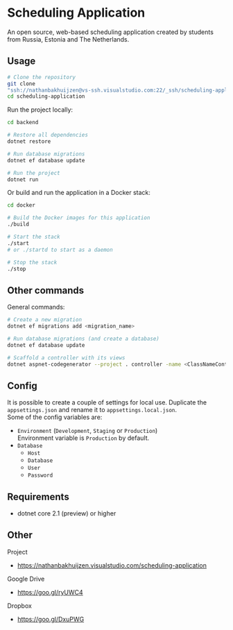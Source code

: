 # Scheduling Application
An open source, web-based scheduling application created by students from 
Russia, Estonia and The Netherlands.

## Usage
```bash
# Clone the repository
git clone
"ssh://nathanbakhuijzen@vs-ssh.visualstudio.com:22/_ssh/scheduling-application" scheduling-application
cd scheduling-application
```

Run the project locally:
```bash
cd backend

# Restore all dependencies
dotnet restore

# Run database migrations
dotnet ef database update

# Run the project
dotnet run
```

Or build and run the application in a Docker stack:
```bash
cd docker

# Build the Docker images for this application
./build

# Start the stack
./start
# or ./startd to start as a daemon

# Stop the stack
./stop
```

## Other commands
General commands:
```bash
# Create a new migration
dotnet ef migrations add <migration_name>

# Run database migrations (and create a database)
dotnet ef database update

# Scaffold a controller with its views
dotnet aspnet-codegenerator --project . controller -name <ClassNameController> -m <ClassName> -dc DbEntity
```

## Config
It is possible to create a couple of settings for local use. Duplicate the `appsettings.json` and rename it to `appsettings.local.json`.  
Some of the config variables are:
* `Environment` (`Development`, `Staging` or `Production`)  
Environment variable is `Production` by default.
* `Database`
    * `Host`
    * `Database`
    * `User`
    * `Password`

## Requirements
* dotnet core 2.1 (preview) or higher

## Other
Project
* https://nathanbakhuijzen.visualstudio.com/scheduling-application

Google Drive
* https://goo.gl/ryUWC4

Dropbox
* https://goo.gl/DxuPWG
